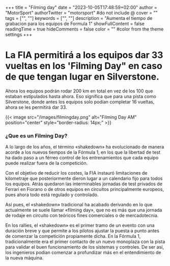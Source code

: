 +++
title = "Filming day"
date = "2023-10-05T17:48:59+02:00"
author = "MotorSport"
authorTwitter = "motorsport" #do not include @
cover = ""
tags = ["", ""]
keywords = ["", ""]
description = "Aumenta el tiempo de grabacion para los equipos de Formula 1"
showFullContent = false
readingTime = true
hideComments = false
color = "" #color from the theme settings
+++

# La FIA permitirá a los equipos dar 33 vueltas en los 'Filming Day" en caso de que tengan lugar en Silverstone.

Ahora los equipos podrán rodar 200 km en total en vez de los 100 que estaban estipulados hasta ahora. Eso significa que para una pista como Silverstone, donde antes los equipos solo podían completar 16 vueltas, ahora se les permitirá dar 33.

{{< image src="/images/filmingday.png" alt="Filming Day AM" position="center" style="border-radius: 14px;" >}}

### ¿Que es un Filming Day?

A lo largo de los años, el término «shakedown» ha evolucionado de manera acorde a los nuevos tiempos de la Fórmula 1, en los que la libertad de test ha dado paso a un férreo control de los entrenamientos que cada equipo puede realizar fuera de la competición.

Con el objetivo de reducir los costes, la FIA instauró limitaciones de kilometraje que posteriormente dieron lugar a un calendario fijo para todos los equipos. Atrás quedaron las interminables jornadas de test privados de Ferrari en Fiorano o de otros equipos en circuitos principalmente europeos, pues ahora todo está regulado y controlado.

Así pues, el «shakedown» tradicional ha acabado derivando en lo que actualmente se suele llamar «filming day», que no es más que una jornada de rodaje en circuito con teóricos fines comerciales o de mercadotecnia.

En los rallies, el «shakedown» es el primer tramo de un evento con una duración breve y que permite a los pilotos ajustar la puesta a punto antes de comenzar la competición propiamente dicha. En la Fórmula 1, tradicionalmente era el primer contacto de un nuevo monoplaza con la pista para validar el buen funcionamiento de los sistemas y controles. De ser así, los ingenieros podían comenzar a profundizar más en el entendimiento de la nueva máquina.